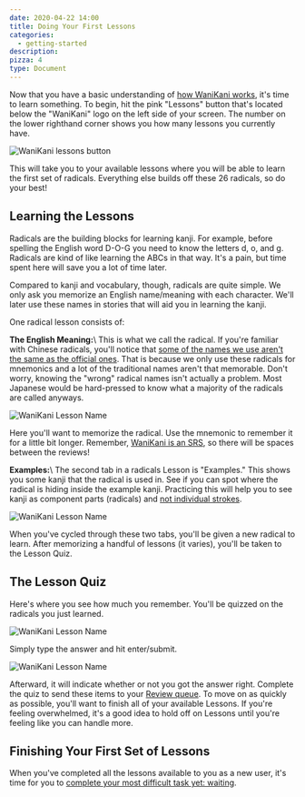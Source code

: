 ```yaml
---
date: 2020-04-22 14:00
title: Doing Your First Lessons
categories:
  - getting-started
description:
pizza: 4
type: Document
---
```


Now that you have a basic understanding of [how WaniKani works](/getting-started/how-wanikani-works/), it's time to learn something. To begin, hit the pink "Lessons" button that's located below the "WaniKani" logo on the left side of your screen. The number on the lower righthand corner shows you how many lessons you currently have.

![WaniKani lessons button](/images/lessons-button.gif)

This will take you to your available lessons where you will be able to learn the first set of radicals. Everything else builds off these 26 radicals, so do your best!

## Learning the Lessons

Radicals are the building blocks for learning kanji. For example, before spelling the English word D-O-G you need to know the letters d, o, and g. Radicals are kind of like learning the ABCs in that way. It's a pain, but time spent here will save you a lot of time later.

Compared to kanji and vocabulary, though, radicals are quite simple. We only ask you memorize an English name/meaning with each character. We'll later use these names in stories that will aid you in learning the kanji.

One radical lesson consists of:

**The English Meaning:**\\
This is what we call the radical. If you're familiar with Chinese radicals, you'll notice that [some of the names we use aren't the same as the official ones](/wanikani/japanese/radical-names/). That is because we  only use these radicals for mnemonics and a lot of the traditional names aren't that memorable. Don't worry, knowing the "wrong" radical names isn't actually a problem. Most Japanese would be hard-pressed to know what a majority of the radicals are called anyways.

![WaniKani Lesson Name](/images/lesson-radical-meaning.jpg)

Here you'll want to memorize the radical. Use the mnemonic to remember it for a little bit longer. Remember, [WaniKani is an SRS](/wanikani/srs/), so there will be spaces between the reviews!

**Examples:**\\
The second tab in a radicals Lesson is "Examples." This shows you some kanji that the radical is used in. See if you can spot where the radical is hiding inside the example kanji. Practicing this will help you to see kanji as component parts (radicals) and [not individual strokes](/wanikani/stroke-order/).

![WaniKani Lesson Name](/images/lesson-radical-examples.jpg)

When you've cycled through these two tabs, you'll be given a new radical to learn. After memorizing a handful of lessons (it varies), you'll be taken to the Lesson Quiz.

## The Lesson Quiz

Here's where you see how much you remember. You'll be quizzed on the radicals you just learned.

![WaniKani Lesson Name](/images/lesson-quiz-radical-empty.jpg)

Simply type the answer and hit enter/submit.

![WaniKani Lesson Name](/images/lesson-quiz-radical-filled.jpg)

Afterward, it will indicate whether or not you got the answer right. Complete the quiz to send these items to your [Review queue](/getting-started/first-reviews/). To move on as quickly as possible, you'll want to finish all of your available Lessons. If you're feeling overwhelmed, it's a good idea to hold off on Lessons until you're feeling like you can handle more.

## Finishing Your First Set of Lessons

When you've completed all the lessons available to you as a new user, it's time for you to [complete your most difficult task yet: waiting](/getting-started/waiting-for-reviews/).
